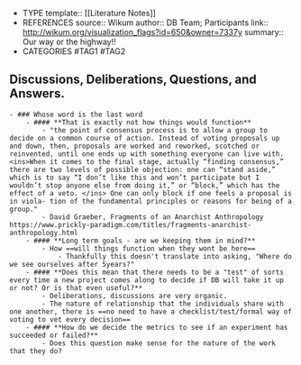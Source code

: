 - TYPE
  template:: [[Literature Notes]]
- REFERENCES
  source:: Wikum
  author:: DB Team; Participants
  link:: http://wikum.org/visualization_flags?id=650&owner=7337y
  summary:: Our way or the highway!!
- CATEGORIES
  #TAG1 #TAG2
## Discussions, Deliberations, Questions, and Answers.
	- ### Whose word is the last word
		- #### **That is exactly not how things would function**
			- "the point of consensus process is to allow a group to decide on a common course of action. Instead of voting proposals up and down, then, proposals are worked and reworked, scotched or reinvented, until one ends up with something everyone can live with. <ins>When it comes to the final stage, actually “finding consensus,” there are two levels of possible objection: one can “stand aside,” which is to say “I don’t like this and won’t participate but I wouldn’t stop anyone else from doing it,” or “block,” which has the effect of a veto. </ins> One can only block if one feels a proposal is in viola- tion of the fundamental principles or reasons for being of a group."
			- David Graeber, Fragments of an Anarchist Anthropology https://www.prickly-paradigm.com/titles/fragments-anarchist-anthropology.html
		- #### **Long term goals - are we keeping them in mind?**
			- How ==will things function when they wont be here==
				- Thankfully this doesn't translate into asking, "Where do we see ourselves after 5years?"
		- #### **Does this mean that there needs to be a "test" of sorts every time a new project comes along to decide if DB will take it up or not? Or is that even useful?**
			- Deliberations, discussions are very organic.
			- The nature of relationship that the individuals share with one another, there is ==no need to have a checklist/test/formal way of voting to vet every decision==
		- #### **How do we decide the metrics to see if an experiment has succeeded or failed?**
			- Does this question make sense for the nature of the work that they do?